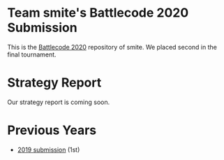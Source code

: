 # Team smite's Battlecode 2020 Submission
This is the [Battlecode 2020](https://battlecode.org) repository of smite. We placed second in the final tournament.

# Strategy Report
Our strategy report is coming soon.

# Previous Years
* [2019 submission](https://github.com/mvpatel2000/Battlecode2020) (1st)

